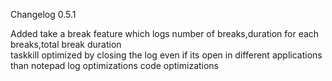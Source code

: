 Changelog 0.5.1

Added take a break feature	which logs number of breaks,duration for each breaks,total break duration	
taskkill optimized by closing the log even if its open in different applications than notepad
log optimizations
code optimizations